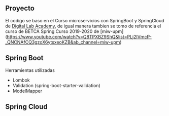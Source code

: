 ## Proyecto
El codigo se baso en el Curso microservicios con SpringBoot y SpringCloud  de [Digital Lab Academy](https://www.youtube.com/watch?v=80zkdQJ2y4c&list=PLxy6jHplP3Hi_W8iuYSbAeeMfaTZt49PW&ab_channel=DigitalLabAcademy), de igual manera tambien se tomo de referencia el curso de BETCA Spring Curso 2019-2020 de [miw-upm] (https://www.youtube.com/watch?v=Q8TPXBZ9ShQ&list=PLj2IVmcP-_QNCNAfCQ3gzoX6ytsxeoKZB&ab_channel=miw-upm)
## Spring Boot
Herramientas utilizadas
- Lombok
- Validation (spring-boot-starter-validation)
- ModelMapper

## Spring Cloud

